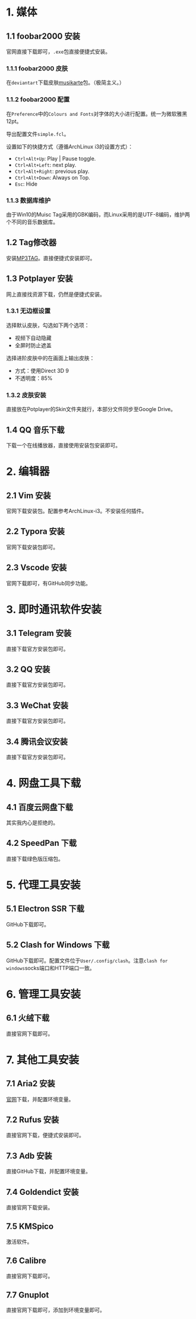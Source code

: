 # 1. 媒体

## 1.1 foobar2000 安装

官网直接下载即可，`.exe`包直接便捷式安装。

### 1.1.1 foobar2000 皮肤

在`deviantart`下载皮肤[musikarte](https://www.deviantart.com/e-r-i-c/art/musikarte-0-4-1-ENG-and-CHS-270513032)包。（极简主义。）

### 1.1.2 foobar2000 配置

在`Preference`中的`Colours and Fonts`对字体的大小进行配置。统一为微软雅黑 12pt。

导出配置文件`simple.fcl`。

设置如下的快捷方式（遵循ArchLinux i3的设置方式）：

+ `Ctrl+Alt+Up`: Play | Pause toggle. 
+ `Ctrl+Alt+Left`: next play.
+ `Ctrl+Alt+Right`: previous play.
+ `Ctrl+Alt+Down`: Always on Top.
+ `Esc`: Hide

### 1.1.3 数据库维护

由于Win10的Muisc Tag采用的GBK编码，而Linux采用的是UTF-8编码，维护两个不同的音乐数据库。

## 1.2 Tag修改器

安装[MP3TAG](https://www.mp3tag.de/en/)。直接便捷式安装即可。


## 1.3 Potplayer 安装

网上直接找资源下载，仍然是便捷式安装。

### 1.3.1 无边框设置

选择默认皮肤，勾选如下两个选项：

+ 视频下自动隐藏
+ 全屏时防止遮盖

选择进阶皮肤中的在画面上输出皮肤：

+ 方式：使用Direct 3D 9
+ 不透明度：85%

### 1.3.2 皮肤安装

直接放在Potplayer的Skin文件夹就行，本部分文件同步至Google Drive。

## 1.4 QQ 音乐下载

下载一个在线播放器，直接使用安装包安装即可。

# 2. 编辑器

## 2.1 Vim 安装

官网下载安装包。配置参考ArchLinux-i3。不安装任何插件。

## 2.2 Typora 安装

官网下载安装包即可。

## 2.3 Vscode 安装

官网下载即可，有GitHub同步功能。

# 3. 即时通讯软件安装

## 3.1 Telegram 安装

直接下载官方安装包即可。

## 3.2 QQ 安装

直接下载官方安装包即可。

## 3.3 WeChat 安装

直接下载官方安装包即可。

## 3.4 腾讯会议安装

直接下载官方安装包即可。

# 4. 网盘工具下载

## 4.1 百度云网盘下载

其实我内心是拒绝的。

## 4.2 SpeedPan 下载

直接下载绿色版压缩包。

# 5. 代理工具安装

## 5.1 Electron SSR 下载

GitHub下载即可。

## 5.2 Clash for Windows 下载

GitHub下载即可。配置文件位于`User/.config/clash`。注意`clash for windows`socks端口和HTTP端口一致。

# 6. 管理工具安装

## 6.1 火绒下载

直接官网下载即可。

# 7. 其他工具安装

## 7.1 Aria2 安装

[官网](https://github.com/aria2/aria2)下载，并配置环境变量。

## 7.2 Rufus 安装

直接官网下载，便捷式安装即可。

## 7.3 Adb 安装

直接GitHub下载，并配置环境变量。

## 7.4 Goldendict 安装

直接官网下载安装。

## 7.5 KMSpico

激活软件。

## 7.6 Calibre

直接官网下载即可。

## 7.7 Gnuplot

直接官网下载即可，添加到环境变量即可。

